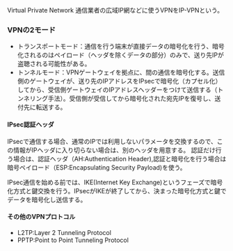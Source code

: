 Virtual Private Network
通信業者の広域IP網などに使うVPNをIP-VPNという。

### VPNの2モード
- トランスポートモード：通信を行う端末が直接データの暗号化を行う、暗号化されるのはペイロード（ヘッダを除くデータの部分）のみで、送り先IPが盗聴される可能性がある。
- トンネルモード：VPNゲートウェイを拠点に、間の通信を暗号化する。送信側のゲートウェイが、送り先のIPアドレスをIPsecで暗号化（カプセル化）してから、受信側ゲートウェイのIPアドレスヘッダーをつけて送信する（トンネリング手法）。受信側が受信してから暗号化された宛先IPを復号し、送付先に転送する。

#### IPsec認証ヘッダ
IPsecで通信する場合、通常のIPでは利用しないパラメータを交換するので、この情報がIPヘッダに入り切らない場合は、別のヘッダを用意する。
認証だけ行う場合は、認証ヘッダ（AH:Authentication Header),認証と暗号化を行う場合は暗号ペイロード（ESP:Encapsulating Security Payload)を使う。

IPsec通信を始める前では、IKE(Internet Key Exchange)というフェーズで暗号化方式と鍵交換を行う。IPsecがIKEが終了してから、決まった暗号化方式と鍵でデータを暗号化し送信する。

#### その他のVPNプロトコル
- L2TP:Layer 2 Tunneling Protocol
- PPTP:Point to Point Tunneling Protocol